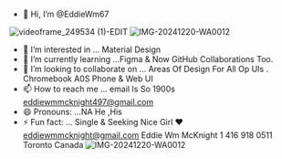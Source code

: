 - 👋 Hi, I’m @EddieWm67


![videoframe_249534 (1)-EDIT](https://github.com/user-attachments/assets/6237482b-8412-478a-90c5-551354ce8681)
![IMG-20241220-WA0012](https://github.com/user-attachments/assets/11b062de-a703-4aee-a545-e4e643aa2942)

- 👀 I’m interested in ... Material Design 
- 🌱 I’m currently learning ...Figma & Now GitHub Collaborations Too. 
- 💞️ I’m looking to collaborate on ... Areas Of Design For All Op UIs . Chromebook A0S Phone & Web UI 
- 📫 How to reach me ... email Is So 1900s eddiewmmcknight497@gmail.com
- 😄 Pronouns: ...NA He ,His 
- ⚡ Fun fact: ... Single & Seeking Nice Girl ❤️ eddiewmmcknight@gmail.com Eddie Wm McKnight 
1 416 918 0511
  Toronto Canada 
   ![IMG-20241220-WA0012](https://github.com/user-attachments/assets/a5d54f03-edc3-4cec-8912-b80030f112c5)


<!---
EddieWm67/EddieWm67 is a ✨ special ✨ repository because its `README.md` (this file) appears on your GitHub profile.
You can click the Preview link to take a look at your changes.
--->
